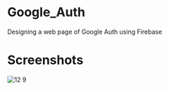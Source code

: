 # Google_Auth
Designing a web page of Google Auth using Firebase
 
 # Screenshots
 
 ![12 9](https://user-images.githubusercontent.com/66560935/93227830-70ebaa00-f792-11ea-8ac8-f6be1f6a18f6.png)
